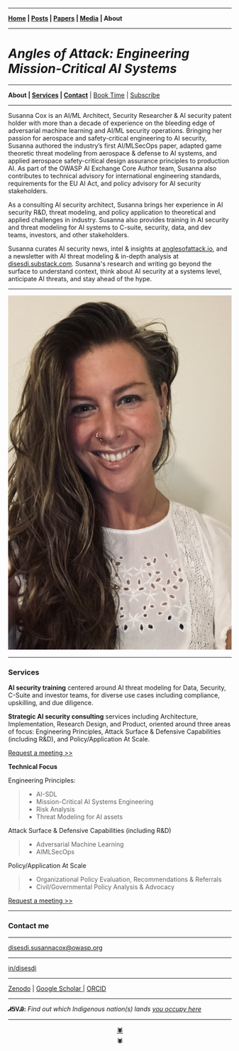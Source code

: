 -------

**[Home](https://anglesofattack.io/) \| [Posts](https://anglesofattack.io/posts.html) \| [Papers](https://anglesofattack.io/papers.html) \| [Media](https://anglesofattack.io/media.html) \| About**

-------

# *Angles of Attack: Engineering Mission-Critical AI Systems*

-------

**About \| [Services](#services) \| [Contact](#contact-me)** \| [Book Time](https://calendar.app.google/MemzFXVuhz1upGE2A) \| [Subscribe](https://disesdi.substack.com/subscribe)

-------

Susanna Cox is an AI/ML Architect, Security Researcher & AI security patent holder with more than a decade of experience on the bleeding edge of adversarial machine learning and AI/ML security operations. Bringing her passion for aerospace and safety-critical engineering to AI security, Susanna authored the industry’s first AI/MLSecOps paper, adapted game theoretic threat modeling from aerospace & defense to AI systems, and applied aerospace safety-critical design assurance principles to production AI. As part of the OWASP AI Exchange Core Author team, Susanna also contributes to technical advisory for international engineering standards, requirements for the EU AI Act, and policy advisory for AI security stakeholders.

As a consulting AI security architect, Susanna brings her experience in AI security R&D, threat modeling, and policy application to theoretical and applied challenges in industry. Susanna also provides training in AI security and threat modeling for AI systems to C-suite, security, data, and dev teams, investors, and other stakeholders.

Susanna curates AI security news, intel & insights at [anglesofattack.io](https://disesdi.substack.com/), and a newsletter with AI threat modeling & in-depth analysis at [disesdi.substack.com](https://disesdi.substack.com/).  Susanna's research and writing go beyond the surface to understand context, think about AI security at a systems level, anticipate AI threats, and stay ahead of the hype.


-------

![disesdi_susanna](susanna_cox.jpeg)

-------

### Services

**AI security training** centered around AI threat modeling for Data, Security, C-Suite and investor teams, for diverse use cases including compliance, upskilling, and due diligence.

**Strategic AI security consulting** services including Architecture, Implementation, Research Design, and Product, oriented around three areas of focus: Engineering Principles, Attack Surface & Defensive Capabilities (including R&D), and Policy/Application At Scale.

[Request a meeting >>](https://calendar.app.google/MemzFXVuhz1upGE2A)

**Technical Focus**

Engineering Principles:
> * AI-SDL
> * Mission-Critical AI Systems Engineering
> * Risk Analysis
> * Threat Modeling for AI assets

Attack Surface & Defensive Capabilities (including R&D)
> * Adversarial Machine Learning
> * AIMLSecOps

Policy/Application At Scale
> * Organizational Policy Evaluation, Recommendations & Referrals
> * Civil/Governmental Policy Analysis & Advocacy

[Request a meeting >>](https://calendar.app.google/MemzFXVuhz1upGE2A)

-------

### Contact me

-------

<a href="mailto:disesdi.susannacox@owasp.org" target="_blank" rel="noopener noreferrer">disesdi.susannacox@owasp.org</a>

-------

<a href="https://www.linkedin.com/in/disesdi/" target="_blank" rel="noopener noreferrer">in/disesdi</a> 

-------

<a href="https://zenodo.org/search?q=metadata.creators.person_or_org.name%3A%22Cox%2C%20Susanna%22&l=list&p=1&s=10&sort=bestmatch" target="_blank" rel="noopener noreferrer">Zenodo</a> \| <a href="https://scholar.google.com/citations?hl=en&user=mRCXIV8AAAAJ" target="_blank" rel="noopener noreferrer">Google Scholar </a> \| <a href="https://orcid.org/0009-0003-0568-0236" target="_blank" rel="noopener noreferrer">ORCID </a> 

-------

**ᏗᎦᏙᎯ:** *Find out which Indigenous nation(s) lands <a href="https://native-land.ca/" target="_blank" rel="noopener noreferrer">you occupy here</a>*

-------
<div align="center"><a href="https://www.linkedin.com/in/disesdi/" target="_blank" rel="noopener noreferrer">🕷</a></div>

<div align="center">🕷</div>
